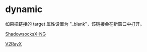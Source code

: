 # dynamic

<html>

<body>

<p>如果把链接的 target 属性设置为 "_blank"，该链接会在新窗口中打开。</p>
<a href="https://github.com/qinyuhang/ShadowsocksX-NG-R/releases">ShadowsocksX-NG</a>

<a href="https://github.com/Cenmrev/V2RayX/releases">V2RayX</a>


</body>

</html>
